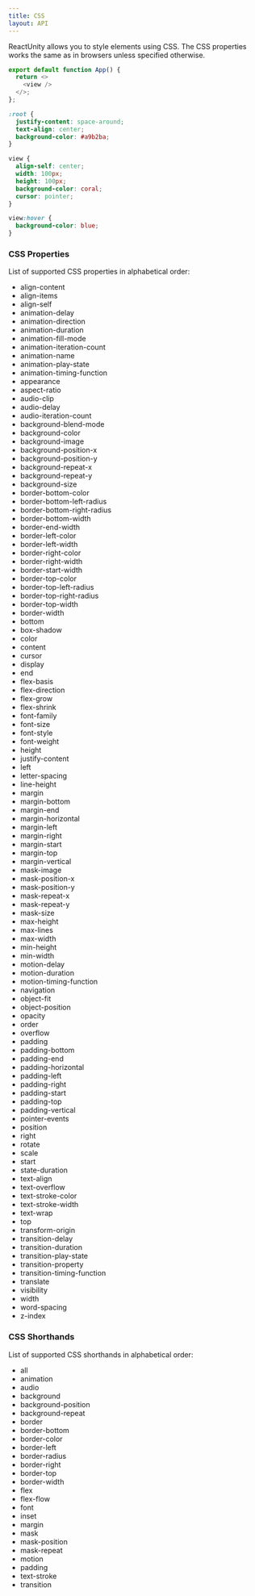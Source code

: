 ```yaml
---
title: CSS
layout: API
---
```


ReactUnity allows you to style elements using CSS. The CSS properties works the same as in browsers unless specified otherwise.

<Sandpack>

```js App.js
export default function App() {
  return <>
    <view />
  </>;
};
```

```css style.css active
:root {
  justify-content: space-around;
  text-align: center;
  background-color: #a9b2ba;
}

view {
  align-self: center;
  width: 100px;
  height: 100px;
  background-color: coral;
  cursor: pointer;
}

view:hover {
  background-color: blue;
}
```

</Sandpack>

### CSS Properties

List of supported CSS properties in alphabetical order:

- align-content
- align-items
- align-self
- animation-delay
- animation-direction
- animation-duration
- animation-fill-mode
- animation-iteration-count
- animation-name
- animation-play-state
- animation-timing-function
- appearance
- aspect-ratio
- audio-clip
- audio-delay
- audio-iteration-count
- background-blend-mode
- background-color
- background-image
- background-position-x
- background-position-y
- background-repeat-x
- background-repeat-y
- background-size
- border-bottom-color
- border-bottom-left-radius
- border-bottom-right-radius
- border-bottom-width
- border-end-width
- border-left-color
- border-left-width
- border-right-color
- border-right-width
- border-start-width
- border-top-color
- border-top-left-radius
- border-top-right-radius
- border-top-width
- border-width
- bottom
- box-shadow
- color
- content
- cursor
- display
- end
- flex-basis
- flex-direction
- flex-grow
- flex-shrink
- font-family
- font-size
- font-style
- font-weight
- height
- justify-content
- left
- letter-spacing
- line-height
- margin
- margin-bottom
- margin-end
- margin-horizontal
- margin-left
- margin-right
- margin-start
- margin-top
- margin-vertical
- mask-image
- mask-position-x
- mask-position-y
- mask-repeat-x
- mask-repeat-y
- mask-size
- max-height
- max-lines
- max-width
- min-height
- min-width
- motion-delay
- motion-duration
- motion-timing-function
- navigation
- object-fit
- object-position
- opacity
- order
- overflow
- padding
- padding-bottom
- padding-end
- padding-horizontal
- padding-left
- padding-right
- padding-start
- padding-top
- padding-vertical
- pointer-events
- position
- right
- rotate
- scale
- start
- state-duration
- text-align
- text-overflow
- text-stroke-color
- text-stroke-width
- text-wrap
- top
- transform-origin
- transition-delay
- transition-duration
- transition-play-state
- transition-property
- transition-timing-function
- translate
- visibility
- width
- word-spacing
- z-index

### CSS Shorthands

List of supported CSS shorthands in alphabetical order:

- all
- animation
- audio
- background
- background-position
- background-repeat
- border
- border-bottom
- border-color
- border-left
- border-radius
- border-right
- border-top
- border-width
- flex
- flex-flow
- font
- inset
- margin
- mask
- mask-position
- mask-repeat
- motion
- padding
- text-stroke
- transition
